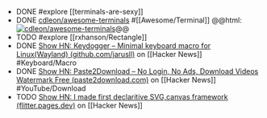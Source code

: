 - DONE #explore [[terminals-are-sexy]]
- DONE [cdleon/awesome-terminals](https://github.com/cdleon/awesome-terminals) #[[Awesome/Terminal]]
  @@html: <a href="https://github.com/cdleon/awesome-terminals/"><img src="https://github-readme-stats-astronomer.vercel.app/api/pin/?username=cdleon&repo=awesome-terminals&theme=tokyonight" alt="cdleon/awesome-terminals"/></a>@@
- TODO #explore [[rxhanson/Rectangle]]
- DONE [Show HN: Keydogger – Minimal keyboard macro for Linux(Wayland) (github.com/jarusll)](https://news.ycombinator.com/item?id=40690990) on [[Hacker News]] #Keyboard/Macro
- DONE [Show HN: Paste2Download – No Login, No Ads, Download Videos Watermark Free (paste2download.com)](https://news.ycombinator.com/item?id=40694805) on [[Hacker News]] #YouTube/Download
- TODO [Show HN: I made first declaritive SVG,canvas framework (flitter.pages.dev)](https://news.ycombinator.com/item?id=40694948) on [[Hacker News]]